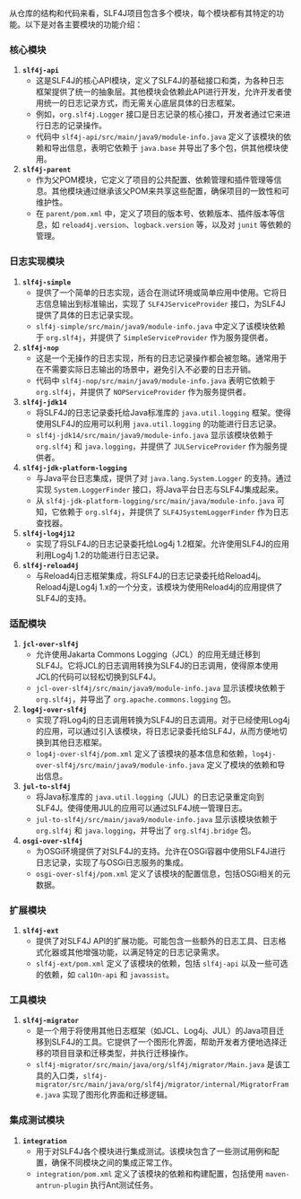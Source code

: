 从仓库的结构和代码来看，SLF4J项目包含多个模块，每个模块都有其特定的功能。以下是对各主要模块的功能介绍：

### 核心模块
1. **`slf4j-api`**
    - 这是SLF4J的核心API模块，定义了SLF4J的基础接口和类，为各种日志框架提供了统一的抽象层。其他模块会依赖此API进行开发，允许开发者使用统一的日志记录方式，而无需关心底层具体的日志框架。
    - 例如，`org.slf4j.Logger` 接口是日志记录的核心接口，开发者通过它来进行日志的记录操作。
    - 代码中 `slf4j-api/src/main/java9/module-info.java` 定义了该模块的依赖和导出信息，表明它依赖于 `java.base` 并导出了多个包，供其他模块使用。
2. **`slf4j-parent`**
    - 作为父POM模块，它定义了项目的公共配置、依赖管理和插件管理等信息。其他模块通过继承该父POM来共享这些配置，确保项目的一致性和可维护性。
    - 在 `parent/pom.xml` 中，定义了项目的版本号、依赖版本、插件版本等信息，如 `reload4j.version`、`logback.version` 等，以及对 `junit` 等依赖的管理。

### 日志实现模块
1. **`slf4j-simple`**
    - 提供了一个简单的日志实现，适合在测试环境或简单应用中使用。它将日志信息输出到标准输出，实现了 `SLF4JServiceProvider` 接口，为SLF4J提供了具体的日志记录实现。
    - `slf4j-simple/src/main/java9/module-info.java` 中定义了该模块依赖于 `org.slf4j`，并提供了 `SimpleServiceProvider` 作为服务提供者。
2. **`slf4j-nop`**
    - 这是一个无操作的日志实现，所有的日志记录操作都会被忽略。通常用于在不需要实际日志输出的场景中，避免引入不必要的日志开销。
    - 代码中 `slf4j-nop/src/main/java9/module-info.java` 表明它依赖于 `org.slf4j`，并提供了 `NOPServiceProvider` 作为服务提供者。
3. **`slf4j-jdk14`**
    - 将SLF4J的日志记录委托给Java标准库的 `java.util.logging` 框架。使得使用SLF4J的应用可以利用 `java.util.logging` 的功能进行日志记录。
    - `slf4j-jdk14/src/main/java9/module-info.java` 显示该模块依赖于 `org.slf4j` 和 `java.logging`，并提供了 `JULServiceProvider` 作为服务提供者。
4. **`slf4j-jdk-platform-logging`**
    - 与Java平台日志集成，提供了对 `java.lang.System.Logger` 的支持。通过实现 `System.LoggerFinder` 接口，将Java平台日志与SLF4J集成起来。
    - 从 `slf4j-jdk-platform-logging/src/main/java/module-info.java` 可知，它依赖于 `org.slf4j`，并提供了 `SLF4JSystemLoggerFinder` 作为日志查找器。
5. **`slf4j-log4j12`**
    - 实现了将SLF4J的日志记录委托给Log4j 1.2框架。允许使用SLF4J的应用利用Log4j 1.2的功能进行日志记录。
6. **`slf4j-reload4j`**
    - 与Reload4j日志框架集成，将SLF4J的日志记录委托给Reload4j。Reload4j是Log4j 1.x的一个分支，该模块为使用Reload4j的应用提供了SLF4J的支持。

### 适配模块
1. **`jcl-over-slf4j`**
    - 允许使用Jakarta Commons Logging（JCL）的应用无缝迁移到SLF4J。它将JCL的日志调用转换为SLF4J的日志调用，使得原本使用JCL的代码可以轻松切换到SLF4J。
    - `jcl-over-slf4j/src/main/java9/module-info.java` 显示该模块依赖于 `org.slf4j`，并导出了 `org.apache.commons.logging` 包。
2. **`log4j-over-slf4j`**
    - 实现了将Log4j的日志调用转换为SLF4J的日志调用。对于已经使用Log4j的应用，可以通过引入该模块，将日志记录委托给SLF4J，从而方便地切换到其他日志框架。
    - `log4j-over-slf4j/pom.xml` 定义了该模块的基本信息和依赖，`log4j-over-slf4j/src/main/java9/module-info.java` 定义了模块的依赖和导出信息。
3. **`jul-to-slf4j`**
    - 将Java标准库的 `java.util.logging`（JUL）的日志记录重定向到SLF4J。使得使用JUL的应用可以通过SLF4J统一管理日志。
    - `jul-to-slf4j/src/main/java9/module-info.java` 显示该模块依赖于 `org.slf4j` 和 `java.logging`，并导出了 `org.slf4j.bridge` 包。
4. **`osgi-over-slf4j`**
    - 为OSGi环境提供了对SLF4J的支持。允许在OSGi容器中使用SLF4J进行日志记录，实现了与OSGi日志服务的集成。
    - `osgi-over-slf4j/pom.xml` 定义了该模块的配置信息，包括OSGi相关的元数据。

### 扩展模块
1. **`slf4j-ext`**
    - 提供了对SLF4J API的扩展功能。可能包含一些额外的日志工具、日志格式化器或其他增强功能，以满足特定的日志记录需求。
    - `slf4j-ext/pom.xml` 定义了该模块的依赖，包括 `slf4j-api` 以及一些可选的依赖，如 `cal10n-api` 和 `javassist`。

### 工具模块
1. **`slf4j-migrator`**
    - 是一个用于将使用其他日志框架（如JCL、Log4j、JUL）的Java项目迁移到SLF4J的工具。它提供了一个图形化界面，帮助开发者方便地选择迁移的项目目录和迁移类型，并执行迁移操作。
    - `slf4j-migrator/src/main/java/org/slf4j/migrator/Main.java` 是该工具的入口类，`slf4j-migrator/src/main/java/org/slf4j/migrator/internal/MigratorFrame.java` 实现了图形化界面和迁移逻辑。

### 集成测试模块
1. **`integration`**
    - 用于对SLF4J各个模块进行集成测试。该模块包含了一些测试用例和配置，确保不同模块之间的集成正常工作。
    - `integration/pom.xml` 定义了该模块的依赖和构建配置，包括使用 `maven-antrun-plugin` 执行Ant测试任务。
